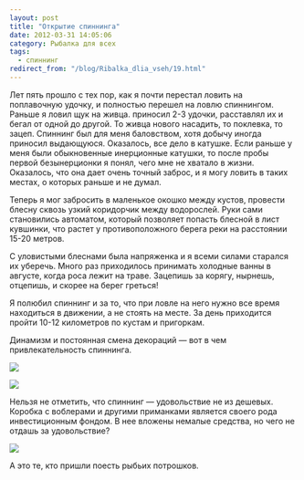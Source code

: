 ```yaml
---
layout: post
title: "Открытие спиннинга"
date: 2012-03-31 14:05:06
category: Рыбалка для всех
tags:
  - спиннинг
redirect_from: "/blog/Ribalka_dlia_vseh/19.html"
---
```

Лет пять прошло с тех пор, как я почти перестал ловить на поплавочную
удочку, и полностью перешел на ловлю спиннингом. Раньше я ловил щук на
живца. приносил 2-3 удочки, расставлял их и бегал от одной до другой. То
живца нового насадить, то поклевка, то зацеп. Спиннинг был для меня
баловством, хотя добычу иногда приносил выдающуюся. Оказалось, все дело
в катушке. Если раньше у меня были обыкновенные инерционные катушки, то
после пробы первой безынерционки я понял, чего мне не хватало в жизни.
Оказалось, что она дает очень точный заброс, и я могу ловить в таких
местах, о которых раньше и не думал.

Теперь я мог забросить в маленькое окошко между кустов, провести блесну
сквозь узкий коридорчик между водорослей. Руки сами становились
автоматом, который позволяет попасть блесной в лист кувшинки, что растет
у противоположного берега реки на расстоянии 15-20 метров.

С уловистыми блеснами была напряженка и я всеми силами старался их
уберечь. Много раз приходилось принимать холодные ванны в августе, когда
роса лежит на траве. Зацепишь за корягу, нырнешь, отцепишь, и скорее на
берег греться!

Я полюбил спиннинг и за то, что при ловле на него нужно все время
находиться в движении, а не стоять на месте. За день приходится пройти
10-12 километров по кустам и пригоркам.

Динамизм и постоянная смена декораций — вот в чем привлекательность
спиннинга.

![](http://fishingguru.ru/uploads/images/00/00/01/2012/03/31/98e3a0.jpg)

![](http://fishingguru.ru/uploads/images/00/00/01/2012/03/31/804915.jpg)

Нельзя не отметить, что спиннинг — удовольствие не из дешевых. Коробка с
воблерами и другими приманками является своего рода инвестиционным
фондом. В нее вложены немалые средства, но чего не отдашь за
удовольствие?

![](http://img-fotki.yandex.ru/get/4/russian-field2005.0/0_2aa1_3ab2e35c_L.jpg)

А это те, кто пришли поесть рыбьих потрошков.
